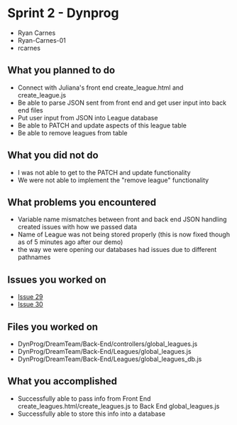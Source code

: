 # Sprint 2 - Dynprog
- Ryan Carnes
- Ryan-Carnes-01
- rcarnes
## What you planned to do
- Connect with Juliana's front end create_league.html and create_league.js
- Be able to parse JSON sent from front end and get user input into back end files
- Put user input from JSON into League database
- Be able to PATCH and update aspects of this league table
- Be able to remove leagues from table
## What you did not do
- I was not able to get to the PATCH and update functionality
- We were not able to implement the "remove league" functionality
## What problems you encountered
- Variable name mismatches between front and back end JSON handling created issues with how we passed data
- Name of League was not being stored properly (this is now fixed though as of 5 minutes ago after our demo)
- the way we were opening our databases had issues due to different pathnames
## Issues you worked on
- [Issue 29](https://github.com/utk-cs340-spring23/DynProg/issues/29)
- [Issue 30](https://github.com/utk-cs340-spring23/DynProg/issues/30) 
## Files you worked on
- DynProg/DreamTeam/Back-End/controllers/global_leagues.js
- DynProg/DreamTeam/Back-End/Leagues/global_leagues.js
- DynProg/DreamTeam/Back-End/Leagues/global_leagues_db.js
## What you accomplished
- Successfully able to pass info from Front End create_leagues.html/create_leagues.js to Back End global_leagues.js
- Successfully able to store this info into a database